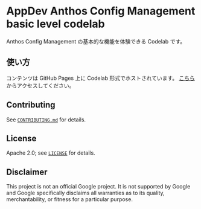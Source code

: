 # AppDev Anthos Config Management basic level codelab

Anthos Config Management の基本的な機能を体験できる Codelab です。

## 使い方

コンテンツは GitHub Pages 上に Codelab 形式でホストされています。
[こちら](https://google-cloud-japan.github.io/appdev-anthos-config-management-basic-codelab/)からアクセスしてください。

## Contributing

See [`CONTRIBUTING.md`](CONTRIBUTING.md) for details.

## License

Apache 2.0; see [`LICENSE`](LICENSE) for details.

## Disclaimer
This project is not an official Google project. It is not supported by Google and Google specifically disclaims all warranties as to its quality, merchantability, or fitness for a particular purpose.
